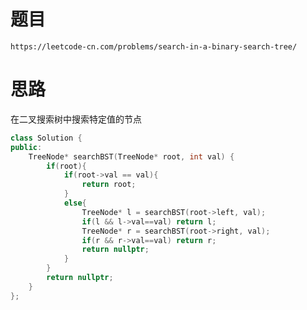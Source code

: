 # 题目
`https://leetcode-cn.com/problems/search-in-a-binary-search-tree/`


# 思路
在二叉搜索树中搜索特定值的节点

```cpp
class Solution {
public:
    TreeNode* searchBST(TreeNode* root, int val) {
        if(root){
            if(root->val == val){
                return root;
            }
            else{
                TreeNode* l = searchBST(root->left, val);
                if(l && l->val==val) return l;
                TreeNode* r = searchBST(root->right, val);
                if(r && r->val==val) return r;
                return nullptr;
            }
        }
        return nullptr;
    }
};
```
